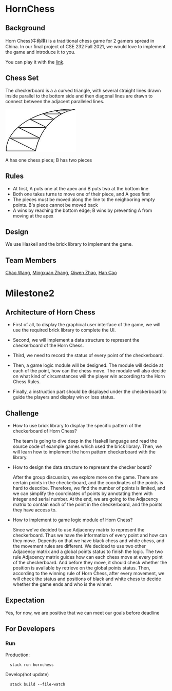 # HornChess

## Background
Horn Chess(牛角棋) is a traditional chess game for 2 gamers spread in China. In our final project of CSE 232 Fall 2021, we would love to implement the game and introduce it to you.

You can play it with the [link](https://glukkazan.github.io/breakthrough/horn-chess.htm).

## Chess Set
The checkerboard is a a curved triangle, with several straight lines drawn inside parallel to the bottom side and then diagonal lines are drawn to connect between the adjacent paralleled lines.

![avatar](./220px-horn-chess.jpg)

A has one chess piece; B has two pieces

## Rules
- At first, A puts one at the apex and B puts two at the bottom line
- Both one takes turns to move one of their piece, and A goes first
- The pieces must be moved along the line to the neighboring empty points. B's piece cannot be moved back
- A wins by reaching the bottom edge; B wins by preventing A from moving at the apex

## Design
We use Haskell and the brick library to implement the game.

## Team Members
[Chao Wang](https://github.com/Gandalfthegreat), [Mingxuan Zhang](https://github.com/johncheunghust), [Qiwen Zhao](https://github.com/ReynoldZhao), [Han Cao](https://github.com/caoh18)

# Milestone2

## Architecture of Horn Chess

* First of all, to display the graphical user interface of the game, we will use the required brick library to complete the UI.  
* Second, we will implement a data structure to represent the checkerboard of the Horn Chess. 

* Third, we need to record the status of every point of the checkerboard.
* Then, a game logic module will be designed. The module will decide at each of the point, how can the chess move. The module will also decide on what kind of circumstances will the player win according to the Horn Chess Rules.
* Finally, a instruction part should be displayed under the checkerboard to guide the players and display win or loss status.

## Challenge

* How to use brick library to display the specific pattern of the checkerboard of Horn Chess?

  The team is going to dive deep in the Haskell language and read the source code of example games which used the brick library. Then, we will learn how to implement the horn pattern checkerboard with the library.

* How to design the data structure to represent the checker board?

  After the group discussion, we explore more on the game. There are certain points in the checkerboard, and the coordinates of the points is hard to describe. Therefore, we find the number of points is limited, and we can simplify the coordinates of points by annotating them with integer and serial number. At the end, we are going to the Adjacency matrix to contain each of the point in the checkerboard, and the points they have access to.

* How to implement to game logic module of Horn Chess?

  Since we've decided to use Adjacency matrix to represent the checkerboard. Thus we have the information of every point and how can they move. Depends on that we have black chess and white chess, and the movement rules are different. We decided to use two other Adjacency matrix and a global points status to finish the logic. The two rule Adjacency matrix guides how can each chess move at every point of the checkerboard. And before they move, it should check whether the position is available by retrieve on the global points status. Then, according to the winning rule of Horn Chess, after every movement, we will check the status and positions of black and white chess to decide whether the game ends and who is the winner.

## Expectation

Yes, for now, we are positive that we can meet our goals before deadline



## For Developers


### Run
Production:
```
  stack run hornchess
```
Develop(hot update)
```
  stack build --file-watch
```